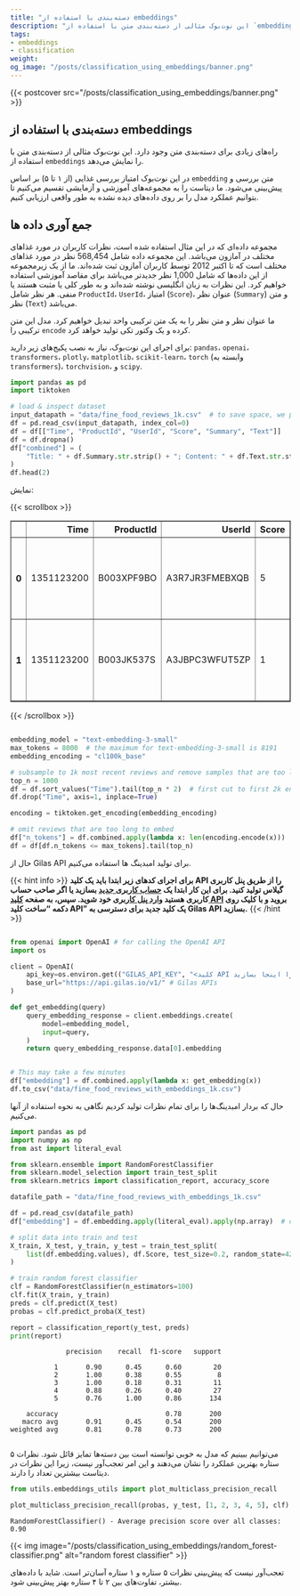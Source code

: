 ```yaml
---
title: "دسته‌بندی با استفاده از embeddings"
description: "این نوت‌بوک مثالی از دسته‌بندی متن با استفاده از `embeddings` را به نمایش می‌دهد. در این مثال، امتیاز یک بررسی غذایی (از ۱ تا ۵) بر اساس `embedding` متن بررسی و پیش‌بینی می‌شود."
tags:
- embeddings
- classification
weight: 
og_image: "/posts/classification_using_embeddings/banner.png"
---
```


{{< postcover src="/posts/classification_using_embeddings/banner.png" >}}

## دسته‌بندی با استفاده از embeddings

راه‌های زیادی برای دسته‌بندی متن وجود دارد. این نوت‌بوک مثالی از دسته‌بندی متن با استفاده از `embeddings` را نمایش می‌دهد.

در این نوت‌بوک امتیاز بررسی غذایی (از ۱ تا ۵) بر اساس `embedding` متن بررسی و پیش‌بینی می‌شود. ما دیتاست را به مجموعه‌های آموزشی و آزمایشی تقسیم می‌کنیم تا بتوانیم عملکرد مدل را بر روی داده‌های دیده نشده به طور واقعی ارزیابی کنیم.

## جمع آوری داده ها

مجموعه داده‌ای که در این مثال استفاده شده است، نظرات کاربران در مورد غذاهای مختلف در آمازون می‌باشد. این مجموعه داده شامل 568,454 نظر در مورد غذاهای مختلف است که تا اکتبر 2012 توسط کاربران آمازون ثبت شده‌اند. ما از یک زیرمجموعه از این داده‌ها که شامل 1,000 نظر جدیدتر می‌باشد برای مقاصد آموزشی استفاده خواهیم کرد. این نظرات به زبان انگلیسی نوشته شده‌اند و به طور کلی یا مثبت هستند یا منفی. هر نظر شامل `ProductId`، `UserId`، امتیاز (`Score`)، عنوان نظر (`Summary`) و متن نظر (`Text`) می‌باشد.

ما عنوان نظر و متن نظر را به یک متن ترکیبی واحد تبدیل خواهیم کرد. مدل این متن ترکیبی را `encode` کرده و یک وکتور تکی تولید خواهد کرد.

برای اجرای این نوت‌بوک، نیاز به نصب پکیج‌های زیر دارید: `pandas`، `openai`، `transformers`، `plotly`، `matplotlib`، `scikit-learn`، `torch` (وابسته به `transformers`)، `torchvision`، و `scipy`.

```python
import pandas as pd
import tiktoken

# load & inspect dataset
input_datapath = "data/fine_food_reviews_1k.csv"  # to save space, we provide a pre-filtered dataset
df = pd.read_csv(input_datapath, index_col=0)
df = df[["Time", "ProductId", "UserId", "Score", "Summary", "Text"]]
df = df.dropna()
df["combined"] = (
    "Title: " + df.Summary.str.strip() + "; Content: " + df.Text.str.strip()
)
df.head(2)
```

نمایش:

{{< scrollbox >}}

<table border="1" class="dataframe">
  <thead>
    <tr style="text-align: right;">
      <th></th>
      <th>Time</th>
      <th>ProductId</th>
      <th>UserId</th>
      <th>Score</th>
      <th>Summary</th>
      <th>Text</th>
      <th>combined</th>
    </tr>
  </thead>
  <tbody>
    <tr>
      <th>0</th>
      <td>1351123200</td>
      <td>B003XPF9BO</td>
      <td>A3R7JR3FMEBXQB</td>
      <td>5</td>
      <td>where does one  start...and stop... with a tre...</td>
      <td>Wanted to save some to bring to my Chicago fam...</td>
      <td>Title: where does one  start...and stop... wit...</td>
    </tr>
    <tr>
      <th>1</th>
      <td>1351123200</td>
      <td>B003JK537S</td>
      <td>A3JBPC3WFUT5ZP</td>
      <td>1</td>
      <td>Arrived in pieces</td>
      <td>Not pleased at all. When I opened the box, mos...</td>
      <td>Title: Arrived in pieces; Content: Not pleased...</td>
    </tr>
  </tbody>
</table>

{{< /scrollbox >}}


```python

embedding_model = "text-embedding-3-small"
max_tokens = 8000  # the maximum for text-embedding-3-small is 8191
embedding_encoding = "cl100k_base"

# subsample to 1k most recent reviews and remove samples that are too long
top_n = 1000
df = df.sort_values("Time").tail(top_n * 2)  # first cut to first 2k entries, assuming less than half will be filtered out
df.drop("Time", axis=1, inplace=True)

encoding = tiktoken.get_encoding(embedding_encoding)

# omit reviews that are too long to embed
df["n_tokens"] = df.combined.apply(lambda x: len(encoding.encode(x)))
df = df[df.n_tokens <= max_tokens].tail(top_n)
```

حال از Gilas API برای تولید امبدینگ ها استفاده می‌کنیم.


{{< hint info >}}
**برای اجرای کدهای زیر ابتدا باید یک کلید API را از طریق پنل کاربری گیلاس تولید کنید.  برای این کار
ابتدا یک  [حساب کاربری جدید](https://dashboard.gilas.io) بسازید یا اگر صاحب حساب کاربری هستید [وارد پنل کاربری](https://dashboard.gilas.io) خود شوید. سپس، به صفحه [کلید API](https://dashboard.gilas.io/apiKey)  بروید و با کلیک روی دکمه “ساخت کلید API” یک کلید جدید برای دسترسی به Gilas API بسازید.**
{{< /hint >}} 

```python

from openai import OpenAI # for calling the OpenAI API
import os

client = OpenAI(
    api_key=os.environ.get(("GILAS_API_KEY", "<کلید API خود را اینجا بسازید https://dashboard.gilas.io/apiKey>")), 
    base_url="https://api.gilas.io/v1/" # Gilas APIs
)

def get_embedding(query)
    query_embedding_response = client.embeddings.create(
        model=embedding_model,
        input=query,
    )
    return query_embedding_response.data[0].embedding


# This may take a few minutes
df["embedding"] = df.combined.apply(lambda x: get_embedding(x))
df.to_csv("data/fine_food_reviews_with_embeddings_1k.csv")
```

حال که بردار امبدینگ‌ها را برای تمام نظرات تولید کردیم نگاهی به نحوه استفاده از آنها می‌کنیم.

```python
import pandas as pd
import numpy as np
from ast import literal_eval

from sklearn.ensemble import RandomForestClassifier
from sklearn.model_selection import train_test_split
from sklearn.metrics import classification_report, accuracy_score

datafile_path = "data/fine_food_reviews_with_embeddings_1k.csv"

df = pd.read_csv(datafile_path)
df["embedding"] = df.embedding.apply(literal_eval).apply(np.array)  # convert string to array

# split data into train and test
X_train, X_test, y_train, y_test = train_test_split(
    list(df.embedding.values), df.Score, test_size=0.2, random_state=42
)

# train random forest classifier
clf = RandomForestClassifier(n_estimators=100)
clf.fit(X_train, y_train)
preds = clf.predict(X_test)
probas = clf.predict_proba(X_test)

report = classification_report(y_test, preds)
print(report)

```

```
              precision    recall  f1-score   support

           1       0.90      0.45      0.60        20
           2       1.00      0.38      0.55         8
           3       1.00      0.18      0.31        11
           4       0.88      0.26      0.40        27
           5       0.76      1.00      0.86       134

    accuracy                           0.78       200
   macro avg       0.91      0.45      0.54       200
weighted avg       0.81      0.78      0.73       200


```

می‌توانیم ببینیم که مدل به خوبی توانسته است بین دسته‌ها تمایز قائل شود. نظرات ۵ ستاره بهترین عملکرد را نشان می‌دهند و این امر تعجب‌آور نیست، زیرا این نظرات در دیتاست بیشترین تعداد را دارند.
```python
from utils.embeddings_utils import plot_multiclass_precision_recall

plot_multiclass_precision_recall(probas, y_test, [1, 2, 3, 4, 5], clf)
```

```
RandomForestClassifier() - Average precision score over all classes: 0.90
```

{{< img image="/posts/classification_using_embeddings/random_forest-classifier.png" alt="random forest classifier" >}}

تعجب‌آور نیست که پیش‌بینی نظرات ۵ ستاره و ۱ ستاره آسان‌تر است. شاید با داده‌های بیشتر، تفاوت‌های بین ۲ تا ۴ ستاره بهتر پیش‌بینی شود.
